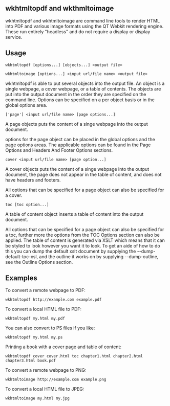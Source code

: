 wkhtmltopdf and wkthmltoimage
-----------------------------

wkhtmltopdf and wkhtmltoimage are command line tools to render HTML into PDF
and various image formats using the QT Webkit rendering engine. These run
entirely "headless" and do not require a display or display service.


Usage
-----

    wkhtmltopdf [options...] [objects...] <output file>

    wkhtmltoimage [options...] <input url/file name> <output file>

wkhtmltopdf is able to put several objects into the output file. An object is
a single webpage, a cover webpage, or a table of contents. The objects are
put into the output document in the order they are specified on the command
line. Options can be specified on a per object basis or in the global options
area.

    ['page'] <input url/file name> [page options...]

A page objects puts the content of a singe webpage into the output document.

options for the page object can be placed in the global options and the page
options areas. The applicable options can be found in the Page Options and 
Headers And Footer Options sections.

    cover <input url/file name> [page option...]

A cover objects puts the content of a singe webpage into the output document,
the page does not appear in the table of content, and does not have headers and
footers.

All options that can be specified for a page object can also be specified for a
cover.

    toc [toc option...]

A table of content object inserts a table of content into the output document.

All options that can be specified for a page object can also be specified for a
toc, further more the options from the TOC Options section can also be applied.
The table of content is generated via XSLT which means that it can be styled to
look however you want it to look. To get an aide of how to do this you can dump
the default xslt document by supplying the --dump-default-toc-xsl, and the
outline it works on by supplying --dump-outline, see the Outline Options
section.

Examples
--------

To convert a remote webpage to PDF:

    wkhtmltopdf http://example.com example.pdf

To convert a local HTML file to PDF:

    wkhtmltopdf my.html my.pdf

You can also convert to PS files if you like:

    wkhtmltopdf my.html my.ps

Printing a book with a cover page and table of content:

    wkhtmltopdf cover cover.html toc chapter1.html chapter2.html chapter3.html book.pdf

To convert a remote webpage to PNG:

    wkhtmltoimage http://example.com example.png

To convert a local HTML file to JPEG:

    wkhtmltoimage my.html my.jpg
